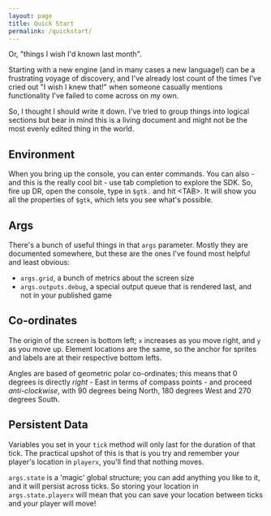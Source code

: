 ```yaml
---
layout: page
title: Quick Start
permalink: /quickstart/
---
```


Or, "things I wish I'd known last month".

Starting with a new engine (and in many cases a new language!) can be a frustrating
voyage of discovery, and I've already lost count of the times I've cried out "I wish
I knew that!" when someone casually mentions functionality I've failed to come across
on my own.

So, I thought I should write it down. I've tried to group things into logical 
sections but bear in mind this is a living document and might not be the most
evenly edited thing in the world.


Environment
-----------

When you bring up the console, you can enter commands. You can also - and this is
the really cool bit - use tab completion to explore the SDK. So, fire up DR, open
the console, type in `$gtk.` and hit &lt;TAB&gt;. It will show you all the properties of `$gtk`, 
which lets you see what's possible.


Args
----

There's a bunch of useful things in that `args` parameter. Mostly they are documented
somewhere, but these are the ones I've found most helpful and least obvious:

* `args.grid`, a bunch of metrics about the screen size
* `args.outputs.debug`, a special output queue that is rendered last, and not in your
published game


Co-ordinates
------------

The origin of the screen is bottom left; `x` increases as you move right, and `y` as you
move up. Element locations are the same, so the anchor for sprites and labels are at 
their respective bottom lefts.

Angles are based of geometric polar co-ordinates; this means that 0 degrees is directly
*right* - East in terms of compass points - and proceed *anti-clockwise*, with 90 degrees
being North, 180 degrees West and 270 degrees South.


Persistent Data
---------------

Variables you set in your `tick` method will only last for the duration of that tick. 
The practical upshot of this is that is you try and remember your player's location
in `playerx`, you'll find that nothing moves.

`args.state` is a 'magic' global structure; you can add anything you like to it, and
it will persist across ticks. So storing your location in `args.state.playerx` will
mean that you can save your location between ticks and your player will move!